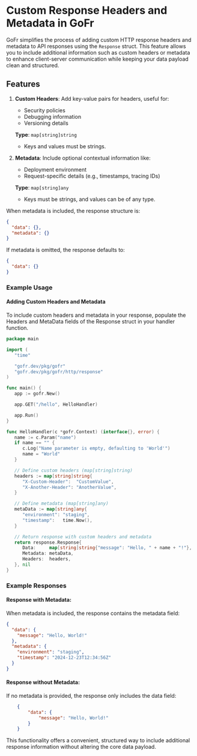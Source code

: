 # Custom Response Headers and Metadata in GoFr

GoFr simplifies the process of adding custom HTTP response headers and metadata to API responses using the `Response` struct. This feature allows you to include additional information such as custom headers or metadata to enhance client-server communication while keeping your data payload clean and structured.

## Features

1. **Custom Headers**: Add key-value pairs for headers, useful for:
    - Security policies
    - Debugging information
    - Versioning details

   **Type**: `map[string]string`
    - Keys and values must be strings.

2. **Metadata**: Include optional contextual information like:
    - Deployment environment
    - Request-specific details (e.g., timestamps, tracing IDs)

   **Type**: `map[string]any`
    - Keys must be strings, and values can be of any type.

When metadata is included, the response structure is:

```json
{
  "data": {},
  "metadata": {}
}
```

If metadata is omitted, the response defaults to:

```json
{
  "data": {}
}
```

### Example Usage

#### Adding Custom Headers and Metadata
To include custom headers and metadata in your response, populate the Headers and MetaData fields of the Response struct in your handler function.

```go
package main

import (
   "time"

   "gofr.dev/pkg/gofr"
   "gofr.dev/pkg/gofr/http/response"
)

func main() {
   app := gofr.New()

   app.GET("/hello", HelloHandler)

   app.Run()
}

func HelloHandler(c *gofr.Context) (interface{}, error) {
   name := c.Param("name")
   if name == "" {
      c.Log("Name parameter is empty, defaulting to 'World'")
      name = "World"
   }

   // Define custom headers (map[string]string)
   headers := map[string]string{
      "X-Custom-Header":  "CustomValue",
      "X-Another-Header": "AnotherValue",
   }

   // Define metadata (map[string]any)
   metaData := map[string]any{
      "environment": "staging",
      "timestamp":   time.Now(),
   }

   // Return response with custom headers and metadata
   return response.Response{
      Data:     map[string]string{"message": "Hello, " + name + "!"},
      Metadata: metaData,
      Headers:  headers,
   }, nil
}
```

### Example Responses
#### Response with Metadata:
When metadata is included, the response contains the metadata field:

```json
{
  "data": {
    "message": "Hello, World!"
  },
  "metadata": {
    "environment": "staging",
    "timestamp": "2024-12-23T12:34:56Z"
  }
}
```

#### Response without Metadata:
If no metadata is provided, the response only includes the data field:

```json
    {
        "data": {
            "message": "Hello, World!"
        }
    }
   ```


This functionality offers a convenient, structured way to include additional response information without altering the 
core data payload.